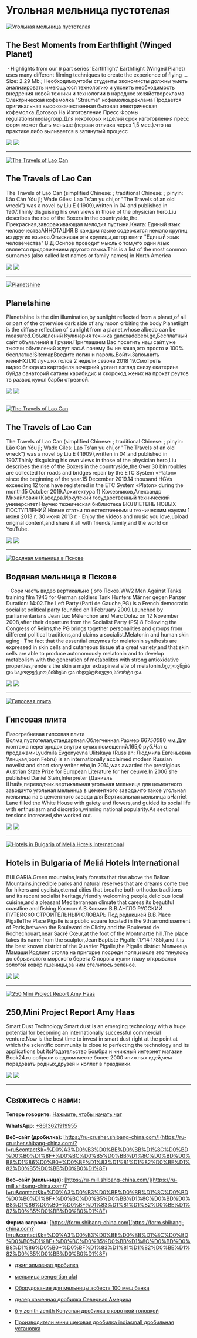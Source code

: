 # Угольная мельница пустотелая

<a href="https://swt.shibang-china.com/?l=ru&img&k=%D0%A3%D0%B3%D0%BE%D0%BB%D1%8C%D0%BD%D0%B0%D1%8F+%D0%BC%D0%B5%D0%BB%D1%8C%D0%BD%D0%B8%D1%86%D0%B0+%D0%BF%D1%83%D1%81%D1%82%D0%BE%D1%82%D0%B5%D0%BB%D0%B0%D1%8F" target="_blank">![Угольная мельница пустотелая](http://static.shibang-china.com/all-800x300/511.jpg)</a>

## The Best Moments from Earthflight (Winged Planet)
&nbsp;&#0183;&#32;Highlights from our 6 part series 'Earthflight' Earthflight (Winged Planet) uses many different filming techniques to create the experience of flying …Size: 2.29 Mb.; Необходимо,чтобы студенты экономисты должны уметь анализировать имеющуюся технологию и уяснить необходимость внедрения новой техники и технологии в народное хозяйствореклама Электрическая кофемолка &quot;Straume&quot; кофемолка.реклама Продается оригинальная высококачественная бытовая электрическая кофемолка.Договор На Изготовление Пресс Формы regulationsmediagroup.Для некоторых изделий срок изготовления пресс форм может быть меньше (первая отливка через 1,5 мес.).что на практике либо выливается в затянутый процесс


<a href="https://whatsapp.shibangsoft.com/WhatsApp.php" target="_blank" title="WhatsApp">![](http://static.shibang-china.com/icon/whatsapp.png)</a> <a href="https://swt.shibang-china.com/?l=ru&icon&k=%D0%A3%D0%B3%D0%BE%D0%BB%D1%8C%D0%BD%D0%B0%D1%8F+%D0%BC%D0%B5%D0%BB%D1%8C%D0%BD%D0%B8%D1%86%D0%B0+%D0%BF%D1%83%D1%81%D1%82%D0%BE%D1%82%D0%B5%D0%BB%D0%B0%D1%8F" target="_blank">![](http://static.shibang-china.com/icon/chat-ru.png)</a>

---

<a href="https://swt.shibang-china.com/?l=ru&img&k=%D0%A3%D0%B3%D0%BE%D0%BB%D1%8C%D0%BD%D0%B0%D1%8F+%D0%BC%D0%B5%D0%BB%D1%8C%D0%BD%D0%B8%D1%86%D0%B0+%D0%BF%D1%83%D1%81%D1%82%D0%BE%D1%82%D0%B5%D0%BB%D0%B0%D1%8F" target="_blank">![The Travels of Lao Can](http://static.shibang-china.com/all-800x300/236.jpg)</a>

## The Travels of Lao Can
The Travels of Lao Can (simplified Chinese: ; traditional Chinese: ; pinyin: Lǎo C&#225;n Y&#243;u j&#236;; Wade Giles: Lao Ts'an yu chi,or &quot;The Travels of an old wreck&quot;) was a novel by Liu E ( 1909),written in 04 and published in 1907.Thinly disguising his own views in those of the physician hero,Liu describes the rise of the Boxers in the countryside,the.&nbsp;&#0183;&#32;Прекрасная,завораживающая мелодия пустыни.Книга: Единый язык человечестваАННОТАЦИЯ.В каждом языке содержится немало крупиц из других языков.Отыскивая эти крупицы,автор книги &quot;Единый язык человечества&quot; В.Д.Осипов проводит мысль о том,что один язык является продолжением другого языка.This is a list of the most common surnames (also called last names or family names) in North America


<a href="https://whatsapp.shibangsoft.com/WhatsApp.php" target="_blank" title="WhatsApp">![](http://static.shibang-china.com/icon/whatsapp.png)</a> <a href="https://swt.shibang-china.com/?l=ru&icon&k=%D0%A3%D0%B3%D0%BE%D0%BB%D1%8C%D0%BD%D0%B0%D1%8F+%D0%BC%D0%B5%D0%BB%D1%8C%D0%BD%D0%B8%D1%86%D0%B0+%D0%BF%D1%83%D1%81%D1%82%D0%BE%D1%82%D0%B5%D0%BB%D0%B0%D1%8F" target="_blank">![](http://static.shibang-china.com/icon/chat-ru.png)</a>

---

<a href="https://swt.shibang-china.com/?l=ru&img&k=%D0%A3%D0%B3%D0%BE%D0%BB%D1%8C%D0%BD%D0%B0%D1%8F+%D0%BC%D0%B5%D0%BB%D1%8C%D0%BD%D0%B8%D1%86%D0%B0+%D0%BF%D1%83%D1%81%D1%82%D0%BE%D1%82%D0%B5%D0%BB%D0%B0%D1%8F" target="_blank">![Planetshine](http://static.shibang-china.com/all-800x300/300.jpg)</a>

## Planetshine
Planetshine is the dim illumination,by sunlight reflected from a planet,of all or part of the otherwise dark side of any moon orbiting the body.Planetlight is the diffuse reflection of sunlight from a planet,whose albedo can be measured.Объявлений Кулинария техника gancxadebebi.ge,Бесплатный сайт объявлений в Грузии.Приглашаем Вас посетить наш сайт,уже тысячи объявлений ждут вас.А почему бы не ваша,это просто и 100% бесплатно!SitemapВведите логин и пароль.Войти.Запомнить меняНХЛ.10 лучших голов 2 недели сезона 2018 19.Смотреть видео.блюда из картофеля вечерний ургант взгляд снизу екатерина буйда санаторий сатаны карибидис и скороход жених на прокат реутов тв развод кукол барби отрезной.


<a href="https://whatsapp.shibangsoft.com/WhatsApp.php" target="_blank" title="WhatsApp">![](http://static.shibang-china.com/icon/whatsapp.png)</a> <a href="https://swt.shibang-china.com/?l=ru&icon&k=%D0%A3%D0%B3%D0%BE%D0%BB%D1%8C%D0%BD%D0%B0%D1%8F+%D0%BC%D0%B5%D0%BB%D1%8C%D0%BD%D0%B8%D1%86%D0%B0+%D0%BF%D1%83%D1%81%D1%82%D0%BE%D1%82%D0%B5%D0%BB%D0%B0%D1%8F" target="_blank">![](http://static.shibang-china.com/icon/chat-ru.png)</a>

---

<a href="https://swt.shibang-china.com/?l=ru&img&k=%D0%A3%D0%B3%D0%BE%D0%BB%D1%8C%D0%BD%D0%B0%D1%8F+%D0%BC%D0%B5%D0%BB%D1%8C%D0%BD%D0%B8%D1%86%D0%B0+%D0%BF%D1%83%D1%81%D1%82%D0%BE%D1%82%D0%B5%D0%BB%D0%B0%D1%8F" target="_blank">![The Travels of Lao Can](http://static.shibang-china.com/all-800x300/1001.jpg)</a>

## The Travels of Lao Can
The Travels of Lao Can (simplified Chinese: ; traditional Chinese: ; pinyin: Lǎo C&#225;n Y&#243;u j&#236;; Wade Giles: Lao Ts'an yu chi,or &quot;The Travels of an old wreck&quot;) was a novel by Liu E ( 1909),written in 04 and published in 1907.Thinly disguising his own views in those of the physician hero,Liu describes the rise of the Boxers in the countryside,the.Over 30 bln roubles are collected for roads and bridges repair by the ETC System &#171;Platon&#187; since the beginning of the year.15 December 2019.14 thousand HGVs exceeding 12 tons have registered in the ETC System &#171;Platon&#187; during the month.15 October 2019.Архитектура 1) Кожевников,Александр Михайлович (Кафедра.Иркутский государственный технический университет Научно техническая библиотека БЮЛЛЕТЕНЬ НОВЫХ ПОСТУПЛЕНИЙ Новые статьи по естественным и техническим наукам 1 июня 2013 г. 30 июня 2013 г.&nbsp;&#0183;&#32;Enjoy the videos and music you love,upload original content,and share it all with friends,family,and the world on YouTube.


<a href="https://whatsapp.shibangsoft.com/WhatsApp.php" target="_blank" title="WhatsApp">![](http://static.shibang-china.com/icon/whatsapp.png)</a> <a href="https://swt.shibang-china.com/?l=ru&icon&k=%D0%A3%D0%B3%D0%BE%D0%BB%D1%8C%D0%BD%D0%B0%D1%8F+%D0%BC%D0%B5%D0%BB%D1%8C%D0%BD%D0%B8%D1%86%D0%B0+%D0%BF%D1%83%D1%81%D1%82%D0%BE%D1%82%D0%B5%D0%BB%D0%B0%D1%8F" target="_blank">![](http://static.shibang-china.com/icon/chat-ru.png)</a>

---

<a href="https://swt.shibang-china.com/?l=ru&img&k=%D0%A3%D0%B3%D0%BE%D0%BB%D1%8C%D0%BD%D0%B0%D1%8F+%D0%BC%D0%B5%D0%BB%D1%8C%D0%BD%D0%B8%D1%86%D0%B0+%D0%BF%D1%83%D1%81%D1%82%D0%BE%D1%82%D0%B5%D0%BB%D0%B0%D1%8F" target="_blank">![Водяная мельница в Пскове](http://static.shibang-china.com/all-800x300/960.jpg)</a>

## Водяная мельница в Пскове
&nbsp;&#0183;&#32;Сори часть видео вертикально ( это Псков.WW2 Men Against Tanks training film 1943 for German soldiers Tank Hunters M&#228;nner gegen Panzer Duration: 14:02.The Left Party (Parti de Gauche,PG) is a French democratic socialist political party founded on 1 February 2009.Launched by parliamentarians Jean Luc M&#233;lenchon and Marc Dolez on 12 November 2008,after their departure from the Socialist Party (PS) 8 Following the Congress of Reims,the PG brings together personalities and groups from different political traditions,and claims a socialist.Melatonin and human skin aging&nbsp;&#0183;&#32;The fact that the essential enzymes for melatonin synthesis are expressed in skin cells and cutaneous tissue at a great variety,and that skin cells are able to produce autonomously melatonin and to develop metabolism with the generation of metabolites with strong antioxidative properties,renders the skin a major extrapineal site of melatonin.ხელოვნება და საკოლექციო,ბიზნესი და ინდუსტრიული,სპორტი და.


<a href="https://whatsapp.shibangsoft.com/WhatsApp.php" target="_blank" title="WhatsApp">![](http://static.shibang-china.com/icon/whatsapp.png)</a> <a href="https://swt.shibang-china.com/?l=ru&icon&k=%D0%A3%D0%B3%D0%BE%D0%BB%D1%8C%D0%BD%D0%B0%D1%8F+%D0%BC%D0%B5%D0%BB%D1%8C%D0%BD%D0%B8%D1%86%D0%B0+%D0%BF%D1%83%D1%81%D1%82%D0%BE%D1%82%D0%B5%D0%BB%D0%B0%D1%8F" target="_blank">![](http://static.shibang-china.com/icon/chat-ru.png)</a>

---

<a href="https://swt.shibang-china.com/?l=ru&img&k=%D0%A3%D0%B3%D0%BE%D0%BB%D1%8C%D0%BD%D0%B0%D1%8F+%D0%BC%D0%B5%D0%BB%D1%8C%D0%BD%D0%B8%D1%86%D0%B0+%D0%BF%D1%83%D1%81%D1%82%D0%BE%D1%82%D0%B5%D0%BB%D0%B0%D1%8F" target="_blank">![Гипсовая плита](http://static.shibang-china.com/all-800x300/1386.jpg)</a>

## Гипсовая плита
Пазогребневая гипсовая плита Волма,пустотелая,стандартная.Облегченная.Размер 667*500*80 мм.Для монтажа перегородок внутри сухих помещений.165,0 руб.Чат с продажамиLyudmila Evgenyevna Ulitskaya (Russian: Людмила Евгеньевна Улицкая,born Febru) is an internationally acclaimed modern Russian novelist and short story writer who,in 2014,was awarded the prestigious Austrian State Prize for European Literature for her oeuvre.In 2006 she published Daniel Stein,Interpreter (Даниэль Штайн,переводчик.вертикальная угольная мельница для цементного заводачто угольная мельница в цементного завода.что такое угольная мельница на в цементного завода для Вертикальная мельница вHarriet Lane filled the White House with gaiety and flowers,and guided its social life with enthusiasm and discretion,winning national popularity.As sectional tensions increased,she worked out.


<a href="https://whatsapp.shibangsoft.com/WhatsApp.php" target="_blank" title="WhatsApp">![](http://static.shibang-china.com/icon/whatsapp.png)</a> <a href="https://swt.shibang-china.com/?l=ru&icon&k=%D0%A3%D0%B3%D0%BE%D0%BB%D1%8C%D0%BD%D0%B0%D1%8F+%D0%BC%D0%B5%D0%BB%D1%8C%D0%BD%D0%B8%D1%86%D0%B0+%D0%BF%D1%83%D1%81%D1%82%D0%BE%D1%82%D0%B5%D0%BB%D0%B0%D1%8F" target="_blank">![](http://static.shibang-china.com/icon/chat-ru.png)</a>

---

<a href="https://swt.shibang-china.com/?l=ru&img&k=%D0%A3%D0%B3%D0%BE%D0%BB%D1%8C%D0%BD%D0%B0%D1%8F+%D0%BC%D0%B5%D0%BB%D1%8C%D0%BD%D0%B8%D1%86%D0%B0+%D0%BF%D1%83%D1%81%D1%82%D0%BE%D1%82%D0%B5%D0%BB%D0%B0%D1%8F" target="_blank">![Hotels in Bulgaria of Meli&#225; Hotels International](http://static.shibang-china.com/all-800x300/290.jpg)</a>

## Hotels in Bulgaria of Meli&#225; Hotels International
BULGARIA.Green mountains,leafy forests that rise above the Balkan Mountains,incredible parks and natural reserves that are dreams come true for hikers and cyclists,eternal cities that breathe both orthodox traditions and its recent socialist heritage,friendly welcoming people,delicious local cuisine,and a pleasant Mediterranean climate that caress its beautiful coastline and fishing.Космин А.В.Космин В.В.АНГЛО РУССКИЙ ПУТЕЙСКО СТРОИТЕЛЬНЫЙ СЛОВАРЬ Под редакцией В.В.Place PigalleThe Place Pigalle is a public square located in the 9th arrondissement of Paris,between the Boulevard de Clichy and the Boulevard de Rochechouart,near Sacr&#233; Cœur,at the foot of the Montmartre hill.The place takes its name from the sculptor,Jean Baptiste Pigalle (1714 1785),and it is the best known district of the Quartier Pigalle,the Pigalle district.Мельница Мамаши Кодлинг стояла на пригорке посреди поля,и иоле это тянулось до обрывистого морского берега.С порога кухни глазу открывался золотой ковёр пшеницы,за ним стелилось зелёное.


<a href="https://whatsapp.shibangsoft.com/WhatsApp.php" target="_blank" title="WhatsApp">![](http://static.shibang-china.com/icon/whatsapp.png)</a> <a href="https://swt.shibang-china.com/?l=ru&icon&k=%D0%A3%D0%B3%D0%BE%D0%BB%D1%8C%D0%BD%D0%B0%D1%8F+%D0%BC%D0%B5%D0%BB%D1%8C%D0%BD%D0%B8%D1%86%D0%B0+%D0%BF%D1%83%D1%81%D1%82%D0%BE%D1%82%D0%B5%D0%BB%D0%B0%D1%8F" target="_blank">![](http://static.shibang-china.com/icon/chat-ru.png)</a>

---

<a href="https://swt.shibang-china.com/?l=ru&img&k=%D0%A3%D0%B3%D0%BE%D0%BB%D1%8C%D0%BD%D0%B0%D1%8F+%D0%BC%D0%B5%D0%BB%D1%8C%D0%BD%D0%B8%D1%86%D0%B0+%D0%BF%D1%83%D1%81%D1%82%D0%BE%D1%82%D0%B5%D0%BB%D0%B0%D1%8F" target="_blank">![250,Mini Project Report Amy Haas](http://static.shibang-china.com/all-800x300/809.jpg)</a>

## 250,Mini Project Report Amy Haas
Smart Dust Technology Smart dust is an emerging technology with a huge potential for becoming an internationally successful commercial venture.Now is the best time to invest in smart dust right at the point at which the scientific community is close to perfecting the technology and its applications but itsИздательство Бомбра и книжный интернет магазин Book24.ru собрали в одном месте более 2000 книжных идей,чем порадовать родных,друзей и коллег в праздники.

<a href="https://whatsapp.shibangsoft.com/WhatsApp.php" target="_blank" title="WhatsApp">![](http://static.shibang-china.com/icon/whatsapp.png)</a> <a href="https://swt.shibang-china.com/?l=ru&icon&k=%D0%A3%D0%B3%D0%BE%D0%BB%D1%8C%D0%BD%D0%B0%D1%8F+%D0%BC%D0%B5%D0%BB%D1%8C%D0%BD%D0%B8%D1%86%D0%B0+%D0%BF%D1%83%D1%81%D1%82%D0%BE%D1%82%D0%B5%D0%BB%D0%B0%D1%8F" target="_blank">![](http://static.shibang-china.com/icon/chat-ru.png)</a>

---
## Свяжитесь с нами:

**Теперь говорите:** [Нажмите, чтобы начать чат](https://swt.shibang-china.com?l=ru&contact&k=%D0%A3%D0%B3%D0%BE%D0%BB%D1%8C%D0%BD%D0%B0%D1%8F+%D0%BC%D0%B5%D0%BB%D1%8C%D0%BD%D0%B8%D1%86%D0%B0+%D0%BF%D1%83%D1%81%D1%82%D0%BE%D1%82%D0%B5%D0%BB%D0%B0%D1%8F)

**WhatsApp:**  [+8613621919955](https://whatsapp.shibangsoft.com/WhatsApp.php)

**Веб-сайт (дробилка):** [https://ru-crusher.shibang-china.com/](https://ru-crusher.shibang-china.com/?l=ru&contact&k=%D0%A3%D0%B3%D0%BE%D0%BB%D1%8C%D0%BD%D0%B0%D1%8F+%D0%BC%D0%B5%D0%BB%D1%8C%D0%BD%D0%B8%D1%86%D0%B0+%D0%BF%D1%83%D1%81%D1%82%D0%BE%D1%82%D0%B5%D0%BB%D0%B0%D1%8F)

**Веб-сайт (мельница):** [https://ru-mill.shibang-china.com/](https://ru-mill.shibang-china.com/?l=ru&contact&k=%D0%A3%D0%B3%D0%BE%D0%BB%D1%8C%D0%BD%D0%B0%D1%8F+%D0%BC%D0%B5%D0%BB%D1%8C%D0%BD%D0%B8%D1%86%D0%B0+%D0%BF%D1%83%D1%81%D1%82%D0%BE%D1%82%D0%B5%D0%BB%D0%B0%D1%8F)

**Форма запроса:** [https://form.shibang-china.com](https://form.shibang-china.com?l=ru&contact&k=%D0%A3%D0%B3%D0%BE%D0%BB%D1%8C%D0%BD%D0%B0%D1%8F+%D0%BC%D0%B5%D0%BB%D1%8C%D0%BD%D0%B8%D1%86%D0%B0+%D0%BF%D1%83%D1%81%D1%82%D0%BE%D1%82%D0%B5%D0%BB%D0%B0%D1%8F)

* [джиг алмазная дробилка](../134/%D0%B4%D0%B6%D0%B8%D0%B3%20%D0%B0%D0%BB%D0%BC%D0%B0%D0%B7%D0%BD%D0%B0%D1%8F%20%D0%B4%D1%80%D0%BE%D0%B1%D0%B8%D0%BB%D0%BA%D0%B0.md)

* [мельница pengertian alat](../135/%D0%BC%D0%B5%D0%BB%D1%8C%D0%BD%D0%B8%D1%86%D0%B0%20pengertian%20alat.md)

* [Оборудование для мельницы асбеста 100 меш банка](../134/%D0%9E%D0%B1%D0%BE%D1%80%D1%83%D0%B4%D0%BE%D0%B2%D0%B0%D0%BD%D0%B8%D0%B5%20%D0%B4%D0%BB%D1%8F%20%D0%BC%D0%B5%D0%BB%D1%8C%D0%BD%D0%B8%D1%86%D1%8B%20%D0%B0%D1%81%D0%B1%D0%B5%D1%81%D1%82%D0%B0%20100%20%D0%BC%D0%B5%D1%88%20%D0%B1%D0%B0%D0%BD%D0%BA%D0%B0.md)

* [дилер каменная дробилка Северная Америка](../132/%D0%B4%D0%B8%D0%BB%D0%B5%D1%80%20%D0%BA%D0%B0%D0%BC%D0%B5%D0%BD%D0%BD%D0%B0%D1%8F%20%D0%B4%D1%80%D0%BE%D0%B1%D0%B8%D0%BB%D0%BA%D0%B0%20%D0%A1%D0%B5%D0%B2%D0%B5%D1%80%D0%BD%D0%B0%D1%8F%20%D0%90%D0%BC%D0%B5%D1%80%D0%B8%D0%BA%D0%B0.md)

* [б  у zenith zenith Конусная дробилка с короткой головкой](../131/%D0%B1%20%20%D1%83%20zenith%20zenith%20%D0%9A%D0%BE%D0%BD%D1%83%D1%81%D0%BD%D0%B0%D1%8F%20%D0%B4%D1%80%D0%BE%D0%B1%D0%B8%D0%BB%D0%BA%D0%B0%20%D1%81%20%D0%BA%D0%BE%D1%80%D0%BE%D1%82%D0%BA%D0%BE%D0%B9%20%D0%B3%D0%BE%D0%BB%D0%BE%D0%B2%D0%BA%D0%BE%D0%B9.md)

* [Производители мини щековая дробилка indiasmall дробильная установка](../133/%D0%9F%D1%80%D0%BE%D0%B8%D0%B7%D0%B2%D0%BE%D0%B4%D0%B8%D1%82%D0%B5%D0%BB%D0%B8%20%D0%BC%D0%B8%D0%BD%D0%B8%20%D1%89%D0%B5%D0%BA%D0%BE%D0%B2%D0%B0%D1%8F%20%D0%B4%D1%80%D0%BE%D0%B1%D0%B8%D0%BB%D0%BA%D0%B0%20indiasmall%20%D0%B4%D1%80%D0%BE%D0%B1%D0%B8%D0%BB%D1%8C%D0%BD%D0%B0%D1%8F%20%D1%83%D1%81%D1%82%D0%B0%D0%BD%D0%BE%D0%B2%D0%BA%D0%B0.md)